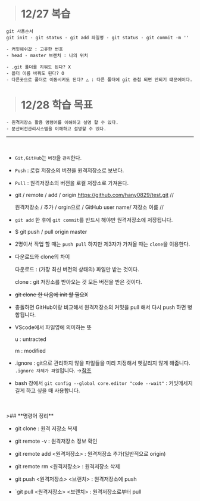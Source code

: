 
># 12/27 **복습** 
    git 사용순서
    git init - git status - git add 파일명 - git status - git commit -m '' 

    - 커밋해쉬값 : 고유한 번호
    - head - master 브랜치 : 나의 위치

    - .git 폴더를 지워도 된다? X
    - 폴더 이름 바꿔도 된다? O
    - 다른곳으로 폴더로 이동시켜도 된다? △ : 다른 폴더에 git 중첩 되면 안되기 떄문에이다.

># 12/28 **학습 목표**

    - 원격저장소 활용 명령어를 이해하고 설명 할 수 있다.
    - 분산버전관리시스템을 이해하고 설명할 수 있다.
___
<br>

- `Git,GitHub`는 `버전`을 `관리`한다.

- `Push` : 로컬 저장소의 버전을 원격저장소로 보낸다.

- `Pull` : 원격저장소의 버전을 로컬 저장소로 가져온다.

- git / remote / add / origin https://github.com/hany0829/test.git //
 
  원격저장소 / 추가 / orgin으로 / GitHub user name/ 저장소 이름 //

-  `git add` 한 후에 `git commit`를 반드시 해야만 원격저장소에 저장됩니다.

- $ git push / pull origin master

- 2명이서 작업 할 때는 `push pull` 하지만 제3자가 가져올 때는 `clone`을 이용한다.

- 다운로드와 clone의 차이
    
    다운로드 : (가장 최신 버전의 상태의) 파일만 받는 것이다.
    
    clone : git 저장소를 받아오는 것 모든 버전을 받은 것이다.


- ~~git clone 한 다음에 init 할 필요X~~

- 충돌하면 GitHub이랑 비교해서 원격저장소의 커밋을 pull 해서 다시 push 하면 병합됩니다.
- VScode에서 파일옆에 의미하는 뜻

    u : untracted

    m : modified

- .ignore : git으로 관리하지 않을 파일들을 미리 지정해서 헷갈리지 않게 해줍니다. `.ignore 자체가 파일`입니다.
→[참조](https://www.toptal.com/developers/gitignore/)

- bash 창에서 `git config --global core.editor "code --wait"` :  커밋메세지 길게 하고 싶을 때 사용합니다.
<br>
<br>
>## **명령어 정리**
<br>

- git clone <url> : 원격 저장소 복제

- git remote -v : 원격저장소 정보 확인

- git remote add <원격저장소> <url> : 원격저장소 추가(일반적으로 origin)

- git remote rm <원격저장소> : 원격저장소 삭제

- git push <원격저장소> <브랜치> : 원격저장소에 push

- `git pull <원격저장소> <브랜치> : 원격저장소로부터 pull


